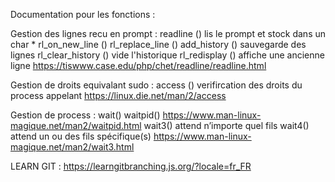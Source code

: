 Documentation pour les fonctions :


Gestion des lignes recu en prompt :
readline () lis le prompt et stock dans un char *
rl_on_new_line ()
rl_replace_line ()
add_history () sauvegarde des lignes 
rl_clear_history () vide l'historique
rl_redisplay () affiche une ancienne ligne
  https://tiswww.case.edu/php/chet/readline/readline.html


Gestion de droits equivalant sudo :
access () verifircation des droits du process appelant 
  https://linux.die.net/man/2/access


Gestion de process :
wait()
waitpid()
  https://www.man-linux-magique.net/man2/waitpid.html
wait3() attend n’importe quel fils
wait4() attend un ou des fils spécifique(s)
  https://www.man-linux-magique.net/man2/wait3.html

LEARN GIT : https://learngitbranching.js.org/?locale=fr_FR
